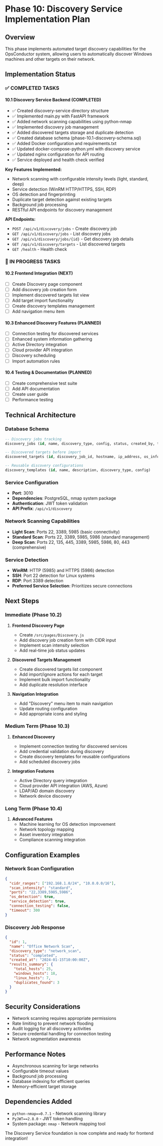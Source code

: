# Phase 10: Discovery Service Implementation Plan

## Overview
This phase implements automated target discovery capabilities for the OpsConductor system, allowing users to automatically discover Windows machines and other targets on their network.

## Implementation Status

### ✅ COMPLETED TASKS

#### 10.1 Discovery Service Backend (COMPLETED)
- ✅ Created discovery-service directory structure
- ✅ Implemented main.py with FastAPI framework
- ✅ Added network scanning capabilities using python-nmap
- ✅ Implemented discovery job management
- ✅ Added discovered targets storage and duplicate detection
- ✅ Created database schema (phase-10.1-discovery-schema.sql)
- ✅ Added Docker configuration and requirements.txt
- ✅ Updated docker-compose-python.yml with discovery service
- ✅ Updated nginx configuration for API routing
- ✅ Service deployed and health check verified

**Key Features Implemented:**
- Network scanning with configurable intensity levels (light, standard, deep)
- Service detection (WinRM HTTP/HTTPS, SSH, RDP)
- OS detection and fingerprinting
- Duplicate target detection against existing targets
- Background job processing
- RESTful API endpoints for discovery management

**API Endpoints:**
- `POST /api/v1/discovery/jobs` - Create discovery job
- `GET /api/v1/discovery/jobs` - List discovery jobs
- `GET /api/v1/discovery/jobs/{id}` - Get discovery job details
- `GET /api/v1/discovery/targets` - List discovered targets
- `GET /health` - Health check

### 🔄 IN PROGRESS TASKS

#### 10.2 Frontend Integration (NEXT)
- [ ] Create Discovery page component
- [ ] Add discovery job creation form
- [ ] Implement discovered targets list view
- [ ] Add target import functionality
- [ ] Create discovery templates management
- [ ] Add navigation menu item

#### 10.3 Enhanced Discovery Features (PLANNED)
- [ ] Connection testing for discovered services
- [ ] Enhanced system information gathering
- [ ] Active Directory integration
- [ ] Cloud provider API integration
- [ ] Discovery scheduling
- [ ] Import automation rules

#### 10.4 Testing & Documentation (PLANNED)
- [ ] Create comprehensive test suite
- [ ] Add API documentation
- [ ] Create user guide
- [ ] Performance testing

## Technical Architecture

### Database Schema
```sql
-- Discovery jobs tracking
discovery_jobs (id, name, discovery_type, config, status, created_by, timestamps)

-- Discovered targets before import
discovered_targets (id, discovery_job_id, hostname, ip_address, os_info, services, duplicate_status, import_status)

-- Reusable discovery configurations
discovery_templates (id, name, description, discovery_type, config)
```

### Service Configuration
- **Port**: 3010
- **Dependencies**: PostgreSQL, nmap system package
- **Authentication**: JWT token validation
- **API Prefix**: `/api/v1/discovery`

### Network Scanning Capabilities
- **Light Scan**: Ports 22, 3389, 5985 (basic connectivity)
- **Standard Scan**: Ports 22, 3389, 5985, 5986 (standard management)
- **Deep Scan**: Ports 22, 135, 445, 3389, 5985, 5986, 80, 443 (comprehensive)

### Service Detection
- **WinRM**: HTTP (5985) and HTTPS (5986) detection
- **SSH**: Port 22 detection for Linux systems
- **RDP**: Port 3389 detection
- **Preferred Service Selection**: Prioritizes secure connections

## Next Steps

### Immediate (Phase 10.2)
1. **Frontend Discovery Page**
   - Create `/src/pages/Discovery.js`
   - Add discovery job creation form with CIDR input
   - Implement scan intensity selection
   - Add real-time job status updates

2. **Discovered Targets Management**
   - Create discovered targets list component
   - Add import/ignore actions for each target
   - Implement bulk import functionality
   - Add duplicate resolution interface

3. **Navigation Integration**
   - Add "Discovery" menu item to main navigation
   - Update routing configuration
   - Add appropriate icons and styling

### Medium Term (Phase 10.3)
1. **Enhanced Discovery**
   - Implement connection testing for discovered services
   - Add credential validation during discovery
   - Create discovery templates for reusable configurations
   - Add scheduled discovery jobs

2. **Integration Features**
   - Active Directory query integration
   - Cloud provider API integration (AWS, Azure)
   - LDAP/AD domain discovery
   - Network device discovery

### Long Term (Phase 10.4)
1. **Advanced Features**
   - Machine learning for OS detection improvement
   - Network topology mapping
   - Asset inventory integration
   - Compliance scanning integration

## Configuration Examples

### Network Scan Configuration
```json
{
  "cidr_ranges": ["192.168.1.0/24", "10.0.0.0/16"],
  "scan_intensity": "standard",
  "ports": "22,3389,5985,5986",
  "os_detection": true,
  "service_detection": true,
  "connection_testing": false,
  "timeout": 300
}
```

### Discovery Job Response
```json
{
  "id": 1,
  "name": "Office Network Scan",
  "discovery_type": "network_scan",
  "status": "completed",
  "created_at": "2024-01-15T10:00:00Z",
  "results_summary": {
    "total_hosts": 25,
    "windows_hosts": 18,
    "linux_hosts": 7,
    "duplicates_found": 3
  }
}
```

## Security Considerations
- Network scanning requires appropriate permissions
- Rate limiting to prevent network flooding
- Audit logging for all discovery activities
- Secure credential handling for connection testing
- Network segmentation awareness

## Performance Notes
- Asynchronous scanning for large networks
- Configurable timeout values
- Background job processing
- Database indexing for efficient queries
- Memory-efficient target storage

## Dependencies Added
- `python-nmap==0.7.1` - Network scanning library
- `PyJWT==2.8.0` - JWT token handling
- System package: `nmap` - Network mapping tool

The Discovery Service foundation is now complete and ready for frontend integration!
